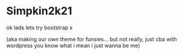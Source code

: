 # Simpkin2k21
ok lads lets try bootstrap x

(aka making our own theme for funsies... but not really, just cba with wordpress you know what i mean i just wanna be me)
